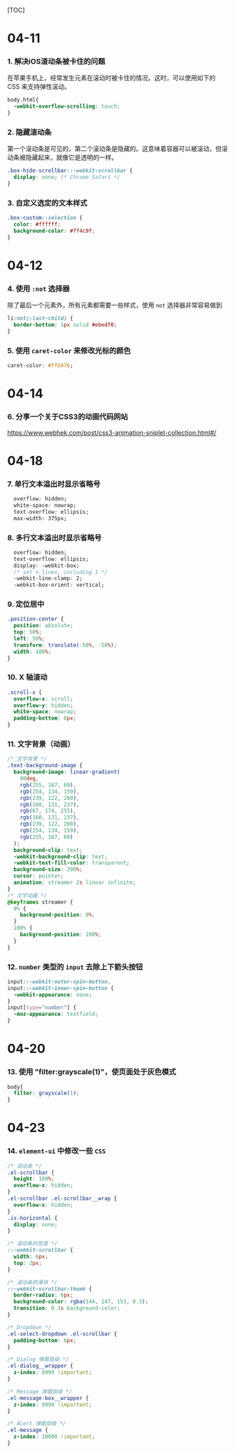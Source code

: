 [TOC]

# 04-11

### 1. 解决iOS滚动条被卡住的问题

在苹果手机上，经常发生元素在滚动时被卡住的情况。这时，可以使用如下的 CSS 来支持弹性滚动。

```css
body,html{
  -webkit-overflow-scrolling: touch;
}
```

### 2. 隐藏滚动条

第一个滚动条是可见的，第二个滚动条是隐藏的。这意味着容器可以被滚动，但滚动条被隐藏起来，就像它是透明的一样。

```css
.box-hide-scrollbar::-webkit-scrollbar {
  display: none; /* Chrome Safari */
}
```

### 3. 自定义选定的文本样式

```css
.box-custom::selection {
  color: #ffffff;
  background-color: #ff4c9f;
}
```



# 04-12

### 4. 使用 `:not` 选择器

除了最后一个元素外，所有元素都需要一些样式，使用 `not` 选择器非常容易做到

```css
li:not(:last-child) {
  border-bottom: 1px solid #ebedf0;
}
```

### 5. 使用 `caret-color` 来修改光标的颜色

```css
caret-color: #ffd476;
```



# 04-14

### 6. 分享一个关于CSS3的动画代码网站

https://www.webhek.com/post/css3-animation-sniplet-collection.html#/



# 04-18

### 7. 单行文本溢出时显示省略号

```css
  overflow: hidden;
  white-space: nowrap;
  text-overflow: ellipsis;
  max-width: 375px;
```

### 8. 多行文本溢出时显示省略号

```css
  overflow: hidden;
  text-overflow: ellipsis;
  display: -webkit-box;
  /* set n lines, including 1 */
  -webkit-line-clamp: 2;
  -webkit-box-orient: vertical;
```

### 9. 定位居中

```css
.position-center {
  position: absolute;
  top: 50%;
  left: 50%;
  transform: translate(-50%, -50%);
  width: 100%;
}
```

### 10. X 轴滚动

```css
.scroll-x {
  overflow-x: scroll;
  overflow-y: hidden;
  white-space: nowrap;
  padding-bottom: 6px;
}
```

### 11. 文字背景（动画）

```css
/* 文字背景 */
.text-background-image {
  background-image: linear-gradient(
    90deg,
    rgb(255, 167, 69),
    rgb(254, 134, 159),
    rgb(239, 122, 200),
    rgb(160, 131, 237),
    rgb(67, 174, 255),
    rgb(160, 131, 237),
    rgb(239, 122, 200),
    rgb(254, 134, 159),
    rgb(255, 167, 69)
  );
  background-clip: text;
  -webkit-background-clip: text;
  -webkit-text-fill-color: transparent;
  background-size: 200%;
  cursor: pointer;
  animation: streamer 2s linear infinite;
}
/* 文字动画 */
@keyframes streamer {
  0% {
    background-position: 0%;
  }
  100% {
    background-position: 200%;
  }
}
```

### 12. `number` 类型的 `input` 去除上下箭头按钮

```css
input::-webkit-outer-spin-button,
input::-webkit-inner-spin-button {
  -webkit-appearance: none;
}
input[type="number"] {
  -moz-appearance: textfield;
}
```



# 04-20

### 13. 使用 "filter:grayscale(1)"，使页面处于灰色模式

```css
body{
  filter: grayscale(1);
}
```



# 04-23

### 14. `element-ui` 中修改一些 `CSS`

```css
/* 滚动条 */
.el-scrollbar {
  height: 100%;
  overflow-x: hidden;
}
.el-scrollbar .el-scrollbar__wrap {
  overflow-x: hidden;
}
.is-horizontal {
  display: none;
}

/* 滚动条的宽度 */
::-webkit-scrollbar {
  width: 6px;
  top: 2px;
}

/* 滚动条的滑块 */
::-webkit-scrollbar-thumb {
  border-radius: 6px;
  background-color: rgba(144, 147, 153, 0.3);
  transition: 0.3s background-color;
}

/* Dropdown */
.el-select-dropdown .el-scrollbar {
  padding-bottom: 6px;
}

/* Dialog 弹窗层级 */
.el-dialog__wrapper {
  z-index: 9999 !important;
}

/* Message 弹窗层级 */
.el-message-box__wrapper {
  z-index: 9999 !important;
}

/* ALert 弹窗层级 */
.el-message {
  z-index: 10000 !important;
}
```



### 



